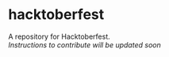 # hacktoberfest 
A repository for Hacktoberfest.<br>
_Instructions to contribute will be updated soon_

